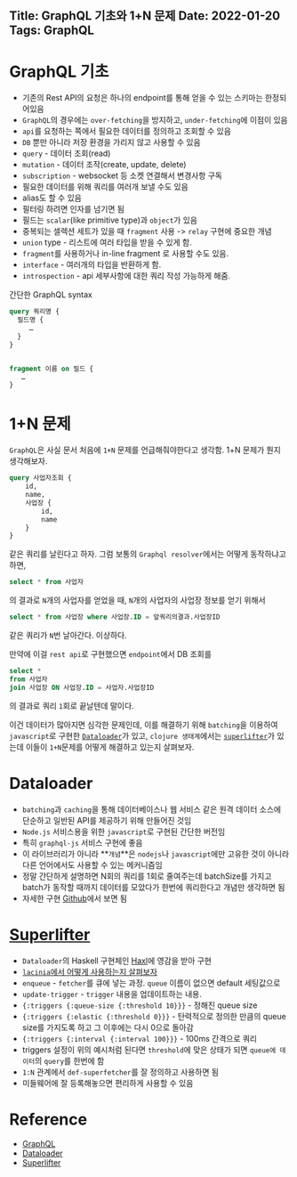 Title: GraphQL 기초와 1+N 문제
Date: 2022-01-20
Tags: GraphQL
---

# GraphQL 기초
- 기존의 Rest API의 요청은 하나의 endpoint를 통해 얻을 수 있는 스키마는 한정되어있음
- `GraphQL`의 경우에는 `over-fetching`을 방지하고, `under-fetching`에 이점이 있음
- `api`를 요청하는 쪽에서 필요한 데이터를 정의하고 조회할 수 있음
- `DB` 뿐만 아니라 저장 환경을 가리지 않고 사용할 수 있음
- `query` - 데이터 조회(read)
- `mutation` - 데이터 조작(create, update, delete)
- `subscription` - websocket 등 소켓 연결해서 변경사항 구독
- 필요한 데이터를 위해 쿼리를 여러개 보낼 수도 있음
- alias도 할 수 있음
- 필터링 하려면 인자를 넘기면 됨
- 필드는 `scalar`(like primitive type)과 `object`가 있음
- 중복되는 셀렉션 세트가 있을 때 `fragment` 사용 -> `relay` 구현에 중요한 개념
- `union` type - 리스트에 여러 타입을 받을 수 있게 함.
- `fragment`를 사용하거나 in-line fragment 로 사용할 수도 있음.
- `interface` - 여러개의 타입을 반환하게 함.
- `introspection` - api 세부사항에 대한 쿼리 작성 가능하게 해줌.

간단한 GraphQL syntax
```graphql
query 쿼리명 {
  필드명 {
     …
  }
}


fragment 이름 on 필드 {
   …
}
```

# 1+N 문제
`GraphQL`은 사실 문서 처음에 `1+N` 문제를 언급해줘야한다고 생각함. 1+N 문제가 뭔지 생각해보자.

```graphql
query 사업자조회 {
    id,
    name,
    사업장 {
        id,
        name
    }
}
```

같은 쿼리를 날린다고 하자. 그럼 보통의 `Graphql resolver`에서는 어떻게 동작하냐고 하면,
```sql
select * from 사업자
```
의 결과로 `N`개의 사업자를 얻었을 때, `N`개의 사업자의 사업장 정보를 얻기 위해서
```sql
select * from 사업장 where 사업장.ID = 앞쿼리의결과.사업장ID
```
같은 쿼리가 `N`번 날아간다. 이상하다.

만약에 이걸 `rest api`로 구현했으면 `endpoint`에서 DB 조회를
```sql
select *
from 사업자
join 사업장 ON 사업장.ID = 사업자.사업장ID
```
의 결과로 쿼리 `1`회로 끝날텐데 말이다.

이건 데이터가 많아지면 심각한 문제인데, 이를 해결하기 위해 `batching`을 이용하여 `javascript`로 구현한 [`Dataloader`][dataloader]가 있고, `clojure 생태계`에서는 [`superlifter`][superlifter]가 있는데 이들이 `1+N`문제를 어떻게 해결하고 있는지 살펴보자.

# Dataloader
- `batching`과 `caching`을 통해 데이터베이스나 웹 서비스 같은 원격 데이터 소스에 단순하고 일반된 API를 제공하기 위해 만들어진 것임
- `Node.js` 서비스용을 위한 `javascript`로 구현된 간단한 버전임
- 특히 `graphql-js` 서비스 구현에 좋음
- 이 라이브러리가 아니라 **`개념`**은 `nodejs`나 `javascript`에만 고유한 것이 아니라 다른 언어에서도 사용할 수 있는 메커니즘임
- 정말 간단하게 설명하면 N회의 쿼리를 1회로 줄여주는데 batchSize를 가지고 batch가 동작할 때까지 데이터를 모았다가 한번에 쿼리한다고 개념만 생각하면 됨
- 자세한 구현 [Github][dataloader]에서 보면 됨

# [Superlifter][superlifter]
- `Dataloader`의 Haskell 구현체인 [Haxl](https://github.com/facebook/Haxl)에 영감을 받아 구현
- [`lacinia`에서 어떻게 사용하는지 살펴보자](https://github.com/oliyh/superlifter#lacinia-usage)
- `enqueue` - `fetcher`를 큐에 넣는 과정. `queue` 이름이 없으면 default 세팅값으로
- `update-trigger` - `trigger` 내용을 업데이트하는 내용.
- `{:triggers {:queue-size {:threshold 10}}}` - 정해진 queue size
- `{:triggers {:elastic {:threshold 0}}}` - 탄력적으로 정의한 만큼의 queue size를 가지도록 하고 그 이후에는 다시 0으로 돌아감
- `{:triggers {:interval {:interval 100}}}` - 100ms 간격으로 쿼리
- triggers 설정이 위의 예시처럼 된다면 `threshold`에 맞은 상태가 되면 `queue에 데이터`의 `query`를 한번에 함
- `1:N` 관계에서 `def-superfetcher`를 잘 정의하고 사용하면 됨
- 미들웨어에 잘 등록해놓으면 편리하게 사용할 수 있음

# Reference
- [GraphQL][graphql]
- [Dataloader][dataloader]
- [Superlifter][superlifter]


[graphql]:https://graphql.org/
[dataloader]:https://github.com/graphql/dataloader
[superlifter]:https://github.com/oliyh/superlifter
